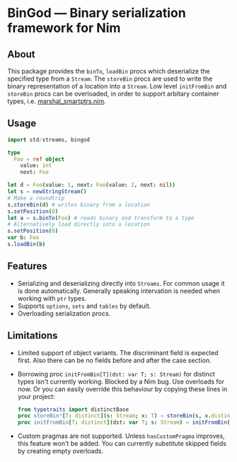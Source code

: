# BinGod — Binary serialization framework for Nim
## About
This package provides the ``binTo``, ``loadBin`` procs which deserialize the specified
type from a ``Stream``. The `storeBin` procs are used to write the binary
representation of a location into a `Stream`. Low level `initFromBin` and `storeBin`
procs can be overloaded, in order to support arbitary container types, i.e.
[marshal_smartptrs.nim](bingod/marshal_smartptrs.nim).

## Usage

```nim
import std/streams, bingod

type
  Foo = ref object
    value: int
    next: Foo

let d = Foo(value: 1, next: Foo(value: 2, next: nil))
let s = newStringStream()
# Make a roundtrip
s.storeBin(d) # writes binary from a location
s.setPosition(0)
let a = s.binTo(Foo) # reads binary and transform to a type
# Alternatively load directly into a location
s.setPosition(0)
var b: Foo
s.loadBin(b)
```

## Features
- Serializing and deserializing directly into `Streams`. For common usage it is done automatically.
  Generally speaking intervation is needed when working with `ptr` types.
- Supports `options`, `sets` and `tables` by default.
- Overloading serialization procs.

## Limitations
- Limited support of object variants. The discriminant field is expected first.
  Also there can be no fields before and after the case section.
- Borrowing proc `initFromBin[T](dst: var T; s: Stream)` for distinct types isn't
  currently working. Blocked by a Nim bug. Use overloads for now. Or you can easily
  override this behaviour by copying these lines in your project:

  ```nim
  from typetraits import distinctBase
  proc storeBin*[T: distinct](s: Stream; x: T) = storeBin(s, x.distinctBase)
  proc initFromBin[T: distinct](dst: var T; s: Stream) = initFromBin(dst.distinctBase, p)
  ```
- Custom pragmas are not supported. Unless `hasCustomPragma` improves, this feature won't be added.
  You can currently substitute skipped fields by creating empty overloads.
